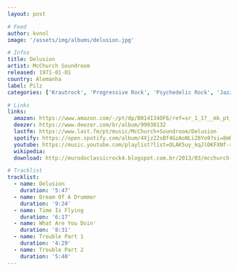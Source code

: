 ```yaml
---
layout: post

# Feed
author: kvnol
image: '/assets/img/albums/delusion.jpg'

# Infos
title: Delusion
artist: McChurch Soundroom
released: 1971-01-01
country: Alemanha
label: Pilz
categories: ['Krautrock', 'Progressive Rock', 'Psychedelic Rock', 'Jazz Fusion']

# Links
links:
  amazon: https://www.amazon.com/-/pt/dp/B014I34OF6/ref=sr_1_1?__mk_pt_BR=%C3%85M%C3%85%C5%BD%C3%95%C3%91&dchild=1&keywords=delusion+McChurch+Soundroom&qid=1616825088&s=music&sr=1-1
  deezer: https://www.deezer.com/br/album/99930132
  lastfm: https://www.last.fm/pt/music/McChurch+Soundroom/Delusion
  spotify: https://open.spotify.com/album/4Xjz22sBf4GzAoNLi28Yo9?si=8mRWyEpQQbCzmxaZVnKZhw
  youtube: https://music.youtube.com/playlist?list=OLAK5uy_kqJlOKFXNf-ru5HYDAgSr7jTAvaGCfHqg
  wikipedia:
  download: http://murodoclassicrock4.blogspot.com.br/2013/03/mcchurch-soundroom-delusion-1971.html

# Tracklist
tracklist:
  - name: Delusion
    duration: '5:47'
  - name: Dream Of A Drummer
    duration: '9:24'
  - name: Time Is Flying
    duration: '6:17'
  - name: What Are You Doin'
    duration: '8:31'
  - name: Trouble Part 1
    duration: '4:29'
  - name: Trouble Part 2
    duration: '5:40'
---
```

